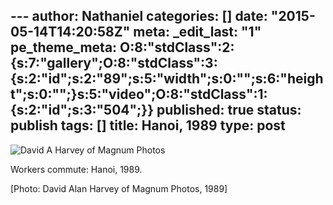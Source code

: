 --- author: Nathaniel categories: \[\] date: "2015-05-14T14:20:58Z"
meta: \_edit\_last: "1" pe\_theme\_meta:
O:8:"stdClass":2:{s:7:"gallery";O:8:"stdClass":3:{s:2:"id";s:2:"89";s:5:"width";s:0:"";s:6:"height";s:0:"";}s:5:"video";O:8:"stdClass":1:{s:2:"id";s:3:"504";}}
published: true status: publish tags: \[\] title: Hanoi, 1989 type: post
---

<div class="media image">

![David A Harvey of Magnum
Photos](%7B%7B%20site.baseurl%20%7D%7D/assets/vn_bridge.jpg)

</div>

Workers commute: Hanoi, 1989.

\[Photo: David Alan Harvey of Magnum Photos, 1989\]
